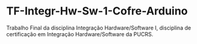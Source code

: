 # TF-Integr-Hw-Sw-1-Cofre-Arduino
Trabalho Final da disciplina Integração Hardware/Software I, disciplina de certificação em Integração Hardware/Software da PUCRS.

